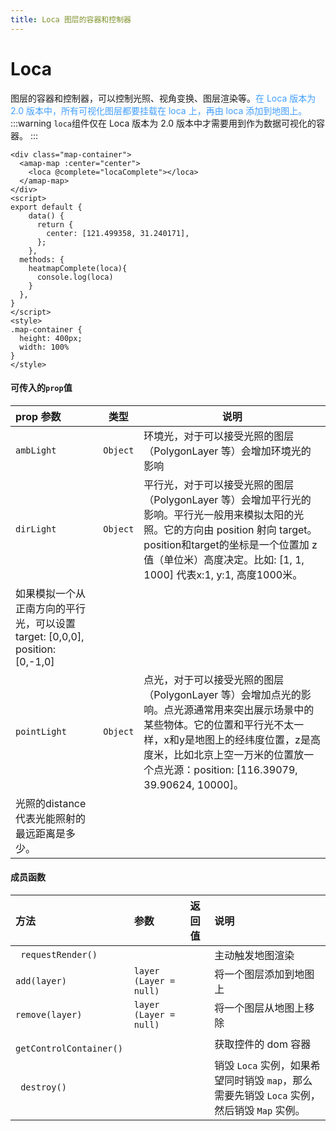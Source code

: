 ```yaml
---
title: Loca 图层的容器和控制器
---
```

# Loca 
图层的容器和控制器，可以控制光照、视角变换、图层渲染等。<font color="#409EFF">在 Loca 版本为 2.0 版本中，所有可视化图层都要挂载在 loca 上，再由 loca 添加到地图上。</font>
:::warning
  `loca`组件仅在 Loca 版本为 2.0 版本中才需要用到作为数据可视化的容器。
:::
```vue
<div class="map-container">
  <amap-map :center="center">
    <loca @complete="locaComplete"></loca>
  </amap-map>
</div>
<script>
export default {
    data() {
      return {
        center: [121.499358, 31.240171],
      };
    },
  methods: {
    heatmapComplete(loca){
      console.log(loca)
    }
  },
}
</script>
<style>
.map-container {
  height: 400px;
  width: 100%
}
</style>
```
#### 可传入的`prop`值

| prop 参数           | 类型                       | 说明                                                         |
| :------------- | -------------------------- | ------------------------------------------------------------ |
| `ambLight  `   | `Object`                  | 环境光，对于可以接受光照的图层（PolygonLayer 等）会增加环境光的影响 |
| `dirLight  `   | `Object`                  | 平行光，对于可以接受光照的图层（PolygonLayer 等）会增加平行光的影响。平行光一般用来模拟太阳的光照。它的方向由 position 射向 target。position和target的坐标是一个位置加 z 值（单位米）高度决定。比如: [1, 1, 1000] 代表x:1, y:1, 高度1000米。
如果模拟一个从正南方向的平行光，可以设置target: [0,0,0], position: [0,-1,0] |
| `pointLight`   | `Object`                  | 点光，对于可以接受光照的图层（PolygonLayer 等）会增加点光的影响。点光源通常用来突出展示场景中的某些物体。它的位置和平行光不太一样，x和y是地图上的经纬度位置，z是高度米，比如北京上空一万米的位置放一个点光源：position: [116.39079, 39.90624, 10000]。
光照的distance代表光能照射的最远距离是多少。|

#### 成员函数
| 方法       | 参数 | 返回值 | 说明                                                         |
| :--------- | :----- | :----- | :----------------------------------------------------------- |
| ` requestRender()`   |    | |主动触发地图渲染 |
| `add(layer)`   | `layer (Layer = null)`  |  | 将一个图层添加到地图上|
| `remove(layer)`   |  `layer (Layer = null)`  |  | 将一个图层从地图上移除|
| ` getControlContainer()` |      |  | 获取控件的 dom 容器                                                |
| ` destroy()` |      |  |销毁 `Loca` 实例，如果希望同时销毁 `map`，那么需要先销毁 `Loca` 实例，然后销毁 `Map` 实例。                                            |